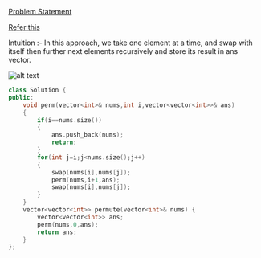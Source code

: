 [Problem Statement](https://leetcode.com/problems/permutations/)

[Refer this](https://youtu.be/pxA6l1X4iPU)

Intuition :- In this approach, we take one element at a time, and swap with itself then further next elements recursively and store its result in ans vector.

![alt text](permutations.gif)

```cpp
class Solution {
public:
    void perm(vector<int>& nums,int i,vector<vector<int>>& ans)
    {
        if(i==nums.size())
        {
            ans.push_back(nums);
            return;
        }
        for(int j=i;j<nums.size();j++)
        {
            swap(nums[i],nums[j]);
            perm(nums,i+1,ans);
            swap(nums[i],nums[j]);
        }
    }
    vector<vector<int>> permute(vector<int>& nums) {
        vector<vector<int>> ans;
        perm(nums,0,ans);
        return ans;
    }
};
```
